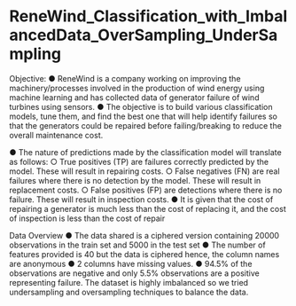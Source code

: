 # ReneWind_Classification_with_ImbalancedData_OverSampling_UnderSampling

Objective:
● ReneWind is a company working on improving the machinery/processes involved in the production of
wind energy using machine learning and has collected data of generator failure of wind turbines using
sensors.
● The objective is to build various classification models, tune them, and find the best one that will help
identify failures so that the generators could be repaired before failing/breaking to reduce the overall
maintenance cost.

● The nature of predictions made by the classification model will translate as follows:
○ True positives (TP) are failures correctly predicted by the model. These will result in repairing costs.
○ False negatives (FN) are real failures where there is no detection by the model. These will result in replacement
costs.
○ False positives (FP) are detections where there is no failure. These will result in inspection costs.
● It is given that the cost of repairing a generator is much less than the cost of replacing it, and the cost
of inspection is less than the cost of repair

Data Overview
● The data shared is a ciphered version containing 20000 observations in the train set and 5000 in the 
test set
● The number of features provided is 40 but the data is ciphered hence, the column names are 
anonymous 
● 2 columns have missing values.
● 94.5% of the observations are negative and only 5.5% observations are a positive representing
failure. The dataset is highly imbalanced so we tried undersampling and oversampling techniques to
balance the data.
